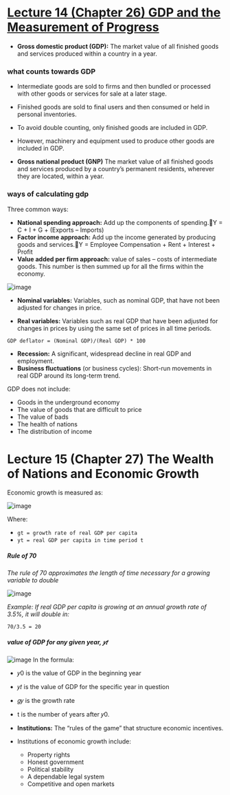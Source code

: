 # [Lecture 14 (Chapter 26) GDP and the Measurement of Progress](https://github.com/Hanif-K-Musaheb/Year-2-CompSci-Notes/blob/main/Econ/econ.md)

 - **Gross domestic product (GDP):** The market value of all finished goods and services produced within a country in a year.

### what counts towards GDP
 - Intermediate goods are sold to firms and then bundled or processed with other goods or services for sale at a later stage.
 - Finished goods are sold to final users and then consumed or held in personal inventories.
 - To avoid double counting, only finished goods are included in GDP.
 - However, machinery and equipment used to produce other goods are included in GDP.

 - **Gross national product (GNP)** The market value of all finished goods and services produced by a country’s permanent residents, wherever they are located, within a year.

### ways of calculating gdp
Three common ways:
 - **National spending approach:** Add up the components of spending.Y = C + I + G + (Exports – Imports)
 - **Factor income approach:** Add up the income generated by producing goods and services.Y = Employee Compensation + Rent + Interest + Profit
 - **Value added per firm approach:** value of sales – costs of intermediate goods. This number is then summed up for all the firms within the economy.
   
![image](https://github.com/user-attachments/assets/8fc65f80-28c1-4fbc-b215-7b16ce308d17)

 - **Nominal variables:** Variables, such as nominal GDP, that have not been adjusted for changes in price.

 - **Real variables:** Variables such as real GDP that have been adjusted for changes in prices by using the same set of prices in all time periods.

``` GDP deflator = (Nominal GDP)/(Real GDP) * 100 ```

 - **Recession:** A significant, widespread decline in real GDP and employment.
 - **Business fluctuations** (or business cycles): Short-run movements in real GDP around its long-term trend.

GDP does not include:
 - Goods in the underground economy
 - The value of goods that are difficult to price
 - The value of bads
 - The health of nations
 - The distribution of income

# Lecture 15 (Chapter 27) The Wealth of Nations and Economic Growth
Economic growth is measured as:

![image](https://github.com/user-attachments/assets/fe749126-5219-4240-a95a-6b3b43bc8dcb)

Where:
- ```gt = growth rate of real GDP per capita```
- ```yt = real GDP per capita in time period t```

##### Rule of 70
_The rule of 70 approximates the length of time necessary for a growing variable to double_

![image](https://github.com/user-attachments/assets/31a93e66-30e2-4647-ad25-3141ca4fcace)

_Example: If real GDP per capita is growing at an annual growth rate of 3.5%, it will double in:_

``` 70/3.5 = 20 ```

##### value of GDP for any given year, 𝑦𝑡
![image](https://github.com/user-attachments/assets/9a97989c-a4c9-4055-9d03-b904cf6afcf0)
In the formula:
- 𝑦0 is the value of GDP in the beginning year
- 𝑦𝑡 is the value of GDP for the specific year in question
- 𝑔𝑦 is the growth rate
- t is the number of years after 𝑦0.


 - **Institutions:** The “rules of the game” that structure economic incentives.
 - Institutions of economic growth include:
    - Property rights
    - Honest government
    - Political stability
    - A dependable legal system
    - Competitive and open markets
 

      




